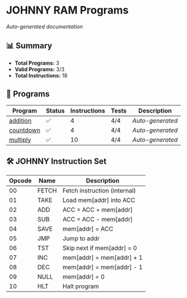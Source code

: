 # JOHNNY RAM Programs

*Auto-generated documentation*

## 📊 Summary

- **Total Programs:** 3
- **Valid Programs:** 3/3
- **Total Instructions:** 18

## 📁 Programs

| Program | Status | Instructions | Tests | Description |
|---------|--------|--------------|-------|-------------|
| [addition](scripts/addition.md) | ✅ | 4 | 4/4 | *Auto-generated* |
| [countdown](scripts/countdown.md) | ✅ | 4 | 4/4 | *Auto-generated* |
| [multiply](scripts/multiply.md) | ✅ | 10 | 4/4 | *Auto-generated* |

## 🛠️ JOHNNY Instruction Set

| Opcode | Name | Description |
|--------|------|-------------|
| 00 | FETCH | Fetch instruction (internal) |
| 01 | TAKE | Load mem[addr] into ACC |
| 02 | ADD | ACC = ACC + mem[addr] |
| 03 | SUB | ACC = ACC - mem[addr] |
| 04 | SAVE | mem[addr] = ACC |
| 05 | JMP | Jump to addr |
| 06 | TST | Skip next if mem[addr] = 0 |
| 07 | INC | mem[addr] = mem[addr] + 1 |
| 08 | DEC | mem[addr] = mem[addr] - 1 |
| 09 | NULL | mem[addr] = 0 |
| 10 | HLT | Halt program |
